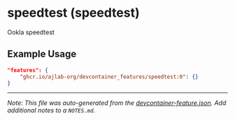 
# speedtest (speedtest)

Ookla speedtest

## Example Usage

```json
"features": {
    "ghcr.io/ajlab-org/devcontainer_features/speedtest:0": {}
}
```





---

_Note: This file was auto-generated from the [devcontainer-feature.json](https://github.com/ajlab-org/devcontainer_features/blob/main/src/speedtest/devcontainer-feature.json).  Add additional notes to a `NOTES.md`._
